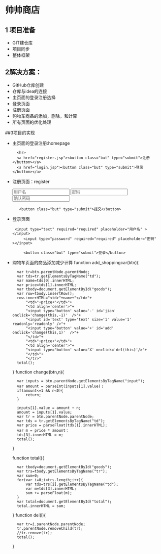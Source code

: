 # 帅帅商店

## 1 项目准备

- GIT建仓库
- 项目同步
- 整体框架

## 2解决方案：
- GitHub仓库创建
- 仓库与idea的连接
- 主页面的登录注册选择
- 登录页面
- 注册页面
- 购物车商品的添加，删除，和计算
- 所有页面的优化处理

##3项目的实现

- 主页面的登录注册:homepage

        <hr>
        <a href="register.jsp"><button class="but" type="submit">注册</button></a>
        <a href="login.jsp"><button class="but" type="submit">登录</button></a>
    
- 注册页面：register
     
    <form action="login.jsp" method="post">
       <input type="text" required="required" placeholder="用户名" ></input>
            <input type="password" required="required" placeholder="密码" ></input>
        <input type="password" required="required" placeholder="确认密码" ></input>

         <button class="but" type="submit">提交</button>

  

- 登录页面
  <form action="shop.jsp" method="post">

       <input type="text" required="required" placeholder="用户名" ></input>
           <input type="password" required="required" placeholder="密码" ></input>

           <button class="but" type="submit">登录</button>
    </form>
- 购物车页面的商品添加减少计算
    function add_shoppingcar(btn){
    
        var tr=btn.parentNode.parentNode;
        var tds=tr.getElementsByTagName("td");
        var name=tds[0].innerHTML;
        var price=tds[1].innerHTML;
        var tbody=document.getElementById("goods");
        var row=tbody.insertRow();
        row.innerHTML="<td>"+name+"</td>"+
            "<td>"+price+"</td>"+
            "<td align='center'>"+
            "<input type='button' value='-' id='jian'  onclick='change(this,-1)'  />"+
            "<input id='text' type='text' size='1' value='1' readonly='readonly' />"+
            "<input type='button' value='+' id='add'  onclick='change(this,1)'  />"+
            "</td>"+
            "<td>"+price+"</td>"+
            "<td align='center'>"+
            "<input type='button' value='X' onclick='del(this)'/>"+
            "</td>"+
            "</tr>"
        total();
    }
    function change(btn,n){
    
        var inputs = btn.parentNode.getElementsByTagName("input");
        var amount = parseInt(inputs[1].value)；
        if(amount<=1 && n<0){
            return;
        }
       
        inputs[1].value = amount + n;
        amount = inputs[1].value;
        var tr = btn.parentNode.parentNode;
        var tds = tr.getElementsByTagName("td");
        var price = parseFloat(tds[1].innerHTML);
        var m = price * amount；   
        tds[3].innerHTML = m;
        total();
    }


    function total(){
    
        var tbody=document.getElementById("goods");
        var trs=tbody.getElementsByTagName("tr");
        var sum=0;
        for(var i=0;i<trs.length;i++){
            var tds=trs[i].getElementsByTagName("td");
            var m=tds[3].innerHTML;
            sum += parseFloat(m);
        }
        var total=document.getElementById("total");
        total.innerHTML = sum;
    }
    function del(i){
    
        var tr=i.parentNode.parentNode;
        tr.parentNode.removeChild(tr);
        //tr.remove(tr);
        total();
    }

  



      
